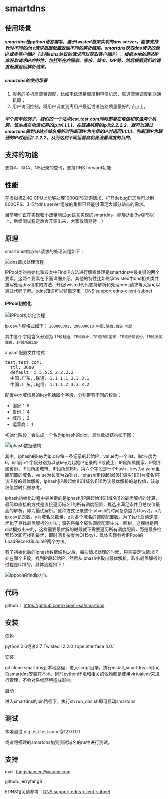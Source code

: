 smartdns
========
## 使用场景
##### smartdns是python语言编写，基于twisted框架实现的dns server，能够支持针对不同的dns请求根据配置返回不同的解析结果。smartdns获取dns请求的源IP或者客户端IP（支持edns协议的请求可以获取客户端IP），根据本地的静态IP库获取请求IP的特性，包括所在的国家、省份、城市、ISP等，然后根据我们的调度配置返回解析结果。
##### smartdns的使用场景
1. 服务的多机房流量调度，比如电信流量调度到电信机房、联通流量调度到联通机房；
2. 用户访问控制，将用户调度到离用户最近或者链路质量最好的节点上。

##### 举个简单的例子，我们的一个站点test.test.com同时部署在电信和联通两个机房，该站点在电信机房的ip为1.1.1.1、在联通机房的ip为2.2.2.2，就可以通过smartdns做到该站点域名解析时判断源IP为电信的IP时返回1.1.1.1、判断源IP为联通的IP时返回2.2.2.2，从而达到不同运营商机房流量调度的目的。

## 支持的功能
支持A、SOA、NS记录的查询，支持DNS forward功能

## 性能
在虚拟机2.4G CPU上能够处理1000QPS查询请求，打开debug日志后可以到800QPS。3-5台dns server组成的集群已经能够满足大部分站点的需求。

目前我们正在实现和小流量测试go语言实现的smartdns，能够达到3wQPS以上，后续测试稳定后会开源出来，大家敬请期待：）

## 原理

smartdns响应dns请求的处理流程如下：

![dns请求处理流程](http://noops.me/wp-content/uploads/2013/08/dns%E8%AF%B7%E6%B1%82%E5%A4%84%E7%90%86%E6%B5%81%E7%A8%8B.png)

IPPool类的初始化和该类中FindIP方法进行解析处理是smartdns中最关键的两个要素，这两个要素在下面详细介绍。其他的特性比如继承twisted中dns相关类并重写处理dns请求的方法、升级twisted代码支持解析和处理edns请求等大家可以通过代码了解。edns知识可以猛戳这里：<a href="http://noops.me/?p=653" title="DNS support edns-client-subnet" target="_blank">DNS support edns-client-subnet</a>

#### IPPool初始化

![IPPool初始化流程](http://noops.me/wp-content/uploads/2013/08/ippool%E5%88%9D%E5%A7%8B%E5%8C%96.png)

ip.csv内容格式如下：
``200000001, 200000010,中国,陕西,西安,电信``

其中各个字段含义分别为 ``IP段起始，IP段截止，IP段所属国家，IP段所属省份，IP段所属城市，IP段所属ISP``

a.yaml配置文件格式：
<pre class="lang:default decode:true">test.test.com:
  ttl: 3600
  default: 5.5.5.5 2.2.2.2
  中国,广东,,联通: 1.1.1.1 3.3.3.1
  中国,广东,,电信: 1.1.1.2 3.3.3.2</pre>

配置中地域信息的key包括四个字段，分别带有不同的权重：
- 国家：    8
- 省份：	4
- 城市：	2
- 运营商：  1

初始化阶段，会生成一个名为iphash的dict，具体数据结构如下图：

![iphash数据结构](http://noops.me/wp-content/uploads/2013/08/iphash%E6%95%B0%E6%8D%AE%E7%BB%93%E6%9E%84.png)

其中，iphash的key为ip.csv每一条记录的起始IP，value为一个list，list长度为6，list前5个字段分别为以该key为起始IP记录的IP段截止、IP段所属国家、IP段所属省份、IP段所属城市、IP段所属ISP，第六个字段是一个hash，key为a.yaml里面配置的域名，value为长度为2的list，iphash[IP段起始][6][域名1][0]为域名1在该IP段的最优解析，iphash[IP段起始][6][域名1][1]为该最优解析的总权值，该总权值暂时只做参考。

iphash初始化过程中最关键的是iphash[IP段起始][6][域名1]的最优解析的计算，最简单直接的方式是直接遍历域名1的所有调度配置，挑选出满足条件且总权值最高的解析，即为最优解析。这种方式记录整个iphash的时间复杂度为O(xyz)，x为ip.csv记录数，y为域名总数量，z为各个域名的调度配置数。为了优化启动速度，优化了寻找最优解析的方法：事先将每个域名调度配置生成一颗树，这棵树是用dict模拟出来的，这样需要最优解的时候就不需要遍历所有调度配置，而是最多检索15次即可找到最优，即时间复杂度为O(15xy)，具体实现参考IPPool的LoadRecord和JoinIP两个方法。

有了初始化后的iphash数据结构之后，每次请求处理的时候，只需要定位请求IP处在哪个IP段，找到IP段起始IP，然后从iphash中取出最优解析，取出最优解析的过程是O(1)的。具体流程如下：

![ippool的findip方法](http://noops.me/wp-content/uploads/2013/08/ippool%E7%9A%84findip%E6%96%B9%E5%BC%8F.png)

## 代码

github： https://github.com/xiaomi-sa/smartdns

## 安装

依赖：

python 2.6或者2.7
Twisted 12.2.0
zope.interface 4.0.1

安装：

git clone smartdns到本地路径，进入script目录，执行install_smartdns.sh即可将smartdns安装在本地，同时python环境和相关的依赖都是使用virtualenv来进行管理，不会对系统环境造成影响。

启动：

进入smartdns的bin路径下，执行sh run_dns.sh即可启动smartdns

## 测试

本地测试 dig test.test.com @127.0.0.1

或者将搭建的smartdns加到测试域名的ns中进行测试。

## 支持

mail: fangshaosen@xiaomi.com

github: jerryfang8

EDNS相关请参考：<a href="http://noops.me/?p=653" title="DNS support edns-client-subnet" target="_blank">DNS support edns-client-subnet</a>
